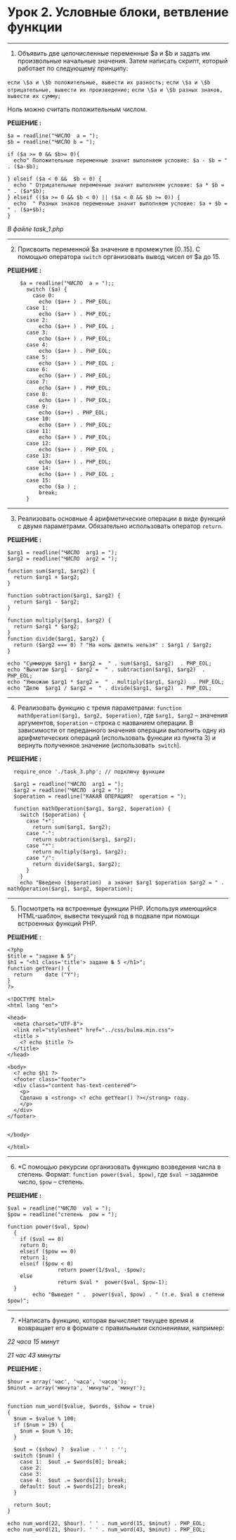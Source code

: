 # Урок 2. Условные блоки, ветвление функции

---
 1.  Объявить две целочисленные переменные \$a и $b и задать им произвольные начальные значения. Затем написать скрипт, который работает по следующему принципу:

` если \$a и \$b положительные, вывести их разность; `
 `если \$а и \$b отрицательные, вывести их произведение;`
`если \$а и \$b разных знаков, вывести их сумму;`

Ноль можно считать положительным числом.

**РЕШЕНИЕ :**

    $a = readline("ЧИСЛО  a = ");
    $b = readline("ЧИСЛО b = ");

    if ($a >= 0 && $b>= 0){
      echo" Положительные переменные значит выполняем условие: $a - $b = " . ($a-$b);
      
    } elseif ($a < 0 &&  $b < 0) {
      echo " Отрицательные переменные значит выполняем условие: $a * $b = " . ($a*$b);
    } elseif (($a >= 0 && $b < 0) || ($a < 0 && $b >= 0)) {
      echo  " Разных знаков переменные значит выполняем условие: $a + $b = " . ($a+$b);
    }

*В файле task_1.php*

---

 2. Присвоить переменной \$а значение в промежутке [0..15]. С помощью оператора `switch` организовать вывод чисел от \$a до 15.

 **РЕШЕНИЕ :**

        $a = readline("ЧИСЛО  a = ");;
          switch ($a) {
            case 0:
              echo ($a++ ) . PHP_EOL;
          case 1:
              echo ($a++ ) . PHP_EOL;
          case 2:
              echo ($a++ ) . PHP_EOL ;
          case 3:
              echo ($a++ ) . PHP_EOL;
          case 4:
              echo ($a++ ) . PHP_EOL;
          case 5:
              echo ($a++ ) . PHP_EOL ;
          case 6:
              echo ($a++ ) . PHP_EOL;
          case 7:
              echo ($a++ ) . PHP_EOL;
          case 8:
              echo ($a++ ) . PHP_EOL;
          case 9:
              echo ($a++) . PHP_EOL;
          case 10:
              echo ($a++ ) . PHP_EOL;
          case 11:
              echo ($a++ ) . PHP_EOL;
          case 12:
              echo ($a++ ) . PHP_EOL ;
          case 13:
              echo ($a++ ) . PHP_EOL;
          case 14:
              echo ($a++ ) . PHP_EOL ;
          case 15:
              echo ($a ) ;
              break;
          }
---
3. Реализовать основные 4 арифметические операции в виде функций с двумя параметрами. Обязательно использовать оператор `return`.    

**РЕШЕНИЕ :**

    $arg1 = readline("ЧИСЛО  arg1 = ");
    $arg2 = readline("ЧИСЛО  arg2 = ");

    function sum($arg1, $arg2) {
      return $arg1 + $arg2;
    }

    function subtraction($arg1, $arg2) {
      return $arg1 - $arg2;
    }

    function multiply($arg1, $arg2) {
      return $arg1 * $arg2;
    }
    function divide($arg1, $arg2) {
      return ($arg2 === 0) ? "На ноль делить нельзя" : $arg1 / $arg2;
    }

    echo "Суммирую $arg1 + $arg2 =  " . sum($arg1, $arg2)  . PHP_EOL;
    echo "Вычитаю $arg1 - $arg2 =  " . subtraction($arg1, $arg2)  . PHP_EOL;
    echo "Умножаю $arg1 * $arg2 =  " . multiply($arg1, $arg2)  . PHP_EOL;
    echo "Делю  $arg1 / $arg2 =  " . divide($arg1, $arg2)  . PHP_EOL;       

---
4. Реализовать функцию с тремя параметрами: `function mathOperation($arg1, $arg2, $operation)`, где `$arg1, $arg2` – значения аргументов, `$operation` – строка с названием операции. В зависимости от переданного значения операции выполнить одну из арифметических операций (использовать функции из пункта 3) и вернуть полученное значение (использовать` switch`).

 **РЕШЕНИЕ :** 

      require_once './task_3.php'; // подключу функции

      $arg1 = readline("ЧИСЛО  arg1 = ");
      $arg2 = readline("ЧИСЛО  arg2 = ");
      $operation = readline("КАКАЯ ОПЕРАЦИЯ?  operation = ");

      function mathOperation($arg1, $arg2, $operation) {
        switch ($operation) {
          case "+": 
            return sum($arg1, $arg2);
          case "-":
            return subtraction($arg1, $arg2);
          case "*":
            return multiply($arg1, $arg2); 
          case "/":
            return divide($arg1, $arg2);
          }
        }
        echo "Введено ($operation)  а значит $arg1 $operation $arg2 = " . mathOperation($arg1, $arg2, $operation);

---        

 5. Посмотреть на встроенные функции PHP. Используя имеющийся HTML-шаблон, вывести текущий год в подвале при помощи встроенных функций PHP.       

**РЕШЕНИЕ :** 

    <?php
    $title = "задане № 5";
    $h1 = "<h1 class='title'> задане № 5 </h1>";
    function getYear() {
      return 	date ("Y");
    }
    ?>

    <!DOCTYPE html>
    <html lang "en">

    <head>
      <meta charset="UTF-8">
      <link rel="stylesheet" href="../css/bulma.min.css">
      <title >
        <? echo $title ?>
      </title>
    </head>

    <body>
      <? echo $h1 ?>
      <footer class="footer">
      <div class="content has-text-centered">
        <p>
        Сделано в <strong> <? echo getYear() ?></strong> году.
        </p>
      </div>
    </footer>

      
    </body>

    </html>

---

6. *С помощью рекурсии организовать функцию возведения числа в степень. Формат: `function power($val, $pow)`, где `$val `– заданное число, `$pow` – степень.

**РЕШЕНИЕ :**  

    $val = readline("ЧИСЛО  val = ");
    $pow = readline("степень  pow = ");

    function power($val, $pow)
      {
        if ($val == 0)
        return 0;
        elseif ($pow == 0)
        return 1;
        elseif ($pow < 0)
                    return power(1/$val, -$pow);
        else
                    return $val *  power($val, $pow-1);
      }
            echo "Выведет " .  power($val, $pow) . " (т.е. $val в степени $pow)";

---
7. *Написать функцию, которая вычисляет текущее время и возвращает его в формате с правильными склонениями, например:
 
 *22 часа 15 минут*
 
 *21 час 43 минуты*

**РЕШЕНИЕ :**    

    $hour = array('час', 'часа', 'часов');
    $minut = array('минута', 'минуты', 'минут');


    function num_word($value, $words, $show = true) 
    {
      $num = $value % 100;
      if ($num > 19) { 
        $num = $num % 10; 
      }
      
      $out = ($show) ?  $value . ' ' : '';
      switch ($num) {
        case 1:  $out .= $words[0]; break;
        case 2: 
        case 3: 
        case 4:  $out .= $words[1]; break;
        default: $out .= $words[2]; break;
      }
      
      return $out;
    }

    echo num_word(22, $hour). ' ' . num_word(15, $minut) . PHP_EOL;
    echo num_word(21, $hour). ' ' . num_word(43, $minut) . PHP_EOL;     

